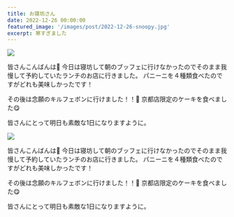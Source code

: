 ```yaml
---
title: お寝坊さん
date: 2022-12-26 00:00:00
featured_image: '/images/post/2022-12-26-snoopy.jpg'
excerpt: 寒すぎました
---
```


![](https://yutarochan.github.io/yurumina/images/post/2022-12-26-snoopy.jpg)

皆さんこんばんは🌙
今日は寝坊して朝のブッフェに行けなかったのでそのまま我慢して予約していたランチのお店に行きました。
パニーニを４種類食べたのですがどれも美味しかったです！

その後は念願のキルフェボンに行けました！！🍰
京都店限定のケーキを食べました😋

皆さんにとって明日も素敵な1日になりますように。

![](https://yutarochan.github.io/yurumina/images/post/2022-12-26-cake.jpg)

皆さんこんばんは🌙
今日は寝坊して朝のブッフェに行けなかったのでそのまま我慢して予約していたランチのお店に行きました。
パニーニを４種類食べたのですがどれも美味しかったです！

その後は念願のキルフェボンに行けました！！🍰
京都店限定のケーキを食べました😋

皆さんにとって明日も素敵な1日になりますように。
